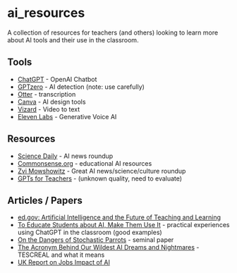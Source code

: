 # ai_resources

A collection of resources for teachers (and others) looking to learn more about AI tools and their use in the classroom.

## Tools

* [ChatGPT](https://chat.openai.com/) - OpenAI Chatbot
* [GPTzero](https://gptzero.com/) - AI detection (note: use carefully)
* [Otter](https://otter.ai/) - transcription
* [Canva](https://www.canva.com/magic-home) - AI design tools
* [Vizard](https://vizard.ai/tools/video-to-text) - Video to text
* [Eleven Labs](https://elevenlabs.io/) - Generative Voice AI

## Resources

* [Science Daily](https://www.sciencedaily.com/news/computers_math/artificial_intelligence/) - AI news roundup
* [Commonsense.org](https://www.commonsense.org/education/articles/free-resources-to-explore-and-use-chatgpt-and-ai) - educational AI resources
* [Zvi Mowshowitz](https://thezvi.substack.com/) - Great AI news/science/culture roundup
* [GPTs for Teachers](https://checkfu.com/) - (unknown quality, need to evaluate)

## Articles / Papers

* [ed.gov: Artificial Intelligence and the Future of Teaching and Learning](https://tech.ed.gov/ai-future-of-teaching-and-learning/)
* [To Educate Students about AI, Make Them Use It](https://www.scientificamerican.com/article/to-educate-students-about-ai-make-them-use-it/) - practical experiences using ChatGPT in the classroom (good examples)
* [On the Dangers of Stochastic Parrots](https://dl.acm.org/doi/10.1145/3442188.3445922) - seminal paper
* [The Acronym Behind Our Wildest AI Dreams and Nightmares](https://www.truthdig.com/articles/the-acronym-behind-our-wildest-ai-dreams-and-nightmares/) - TESCREAL and what it means
* [UK Report on Jobs Impact of AI](https://assets.publishing.service.gov.uk/media/656856b8cc1ec500138eef49/Gov.UK_Impact_of_AI_on_UK_Jobs_and_Training.pdf)
